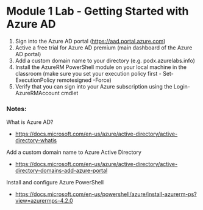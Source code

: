 # Module 1 Lab - Getting Started with Azure AD

1. Sign into the Azure AD portal (https://aad.portal.azure.com)
2. Active a free trial for Azure AD premium (main dashboard of the Azure AD portal)
3. Add a custom domain name to your directory (e.g. podx.azurelabs.info)
4. Install the AzureRM PowerShell module on your local machine in the classroom (make sure you set your execution policy first - Set-ExecutionPolicy remotesigned -Force)
5. Verify that you can sign into your Azure subscription using the Login-AzureRMAccount cmdlet


### Notes:

What is Azure AD?
* https://docs.microsoft.com/en-us/azure/active-directory/active-directory-whatis

Add a custom domain name to Azure Active Directory
* https://docs.microsoft.com/en-us/azure/active-directory/active-directory-domains-add-azure-portal

Install and configure Azure PowerShell
* https://docs.microsoft.com/en-us/powershell/azure/install-azurerm-ps?view=azurermps-4.2.0
